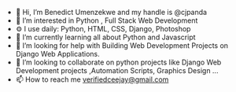 - 👋 Hi, I’m Benedict Umenzekwe and my handle is @cjpanda
- 👀 I’m interested in Python , Full Stack Web Development  
- ⚙️ I use daily: Python, HTML, CSS, Django, Photoshop 
- 🌱 I’m currently learning  all about Python and Javascript
- 🤔 I’m looking for help with Building Web Development Projects on Django Web Applications. 
- 💞️ I’m looking to collaborate on python projects like Django Web Development projects ,Automation Scripts, Graphics Design  ... 
- 📫 How to reach me verifiedceejay@gmail.com 

<!---
cjpanda/cjpanda is a ✨ special ✨ repository because its `README.md` (this file) appears on your GitHub profile.
You can click the Preview link to take a look at your changes.
--->
